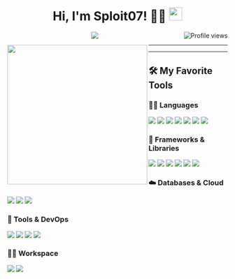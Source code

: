 <h1 align="center">
Hi, I'm Sploit07! 👨‍💻
  <img src="https://media.giphy.com/media/hvRJCLFzcasrR4ia7z/giphy.gif" width="30">
</h1>

<img src="https://gpvc.arturio.dev/sploit07" alt="Profile views" align='right'/>

<p align="center">
  <a href="https://github.com/DenverCoder1/readme-typing-svg">
    <img src="https://readme-typing-svg.herokuapp.com?lines=Full+Stack+Developer;Web3+and+Game+Dev+Enthusiast;Always+learning+cool+techs;Rust+%7C+Go+%7C+JS+%7C+Python;Let's+build+the+future+with+code!&center=true&width=420&height=45">
  </a>
</p>

<img align="left" src="https://i.pinimg.com/originals/8b/dc/cf/8bdccfbfb899a5a4e70f0780e0ec6bb9.gif" width="320" />
<hr>


<hr>

## 🛠️ My Favorite Tools

### 👨‍💻 Languages

<p>
  <img src="https://img.shields.io/badge/Go-00ADD8.svg?style=for-the-badge&logo=go&logoColor=white"/>
  <img src="https://img.shields.io/badge/Rust-000000.svg?style=for-the-badge&logo=rust&logoColor=white"/>
  <img src="https://img.shields.io/badge/JavaScript-F7DF1E.svg?style=for-the-badge&logo=javascript&logoColor=black"/>
  <img src="https://img.shields.io/badge/Python-3776AB.svg?style=for-the-badge&logo=python&logoColor=white"/>
  <img src="https://img.shields.io/badge/TypeScript-3178C6.svg?style=for-the-badge&logo=typescript&logoColor=white"/>
  <img src="https://img.shields.io/badge/HTML5-E34F26.svg?style=for-the-badge&logo=html5&logoColor=white"/>
  <img src="https://img.shields.io/badge/CSS3-1572B6.svg?style=for-the-badge&logo=css3&logoColor=white"/>
</p>

### 🧰 Frameworks & Libraries

<p>
  <img src="https://img.shields.io/badge/React-20232A?style=for-the-badge&logo=react&logoColor=61DAFB"/>
  <img src="https://img.shields.io/badge/Angular-DD0031?style=for-the-badge&logo=angular&logoColor=white"/>
  <img src="https://img.shields.io/badge/Tailwind_CSS-38B2AC?style=for-the-badge&logo=tailwind-css&logoColor=white"/>
  <img src="https://img.shields.io/badge/Phaser-000000?style=for-the-badge&logo=phaser&logoColor=white"/>
  <img src="https://img.shields.io/badge/Node.js-339933?style=for-the-badge&logo=nodedotjs&logoColor=white"/>
  <img src="https://img.shields.io/badge/Express-000000?style=for-the-badge&logo=express&logoColor=white"/>
</p>

### ☁️ Databases & Cloud

<p>
  <img src="https://img.shields.io/badge/MySQL-4479A1?style=for-the-badge&logo=mysql&logoColor=white"/>
  <img src="https://img.shields.io/badge/Firebase-FFCA28?style=for-the-badge&logo=firebase&logoColor=black"/>
  <img src="https://img.shields.io/badge/RabbitMQ-FF6600?style=for-the-badge&logo=rabbitmq&logoColor=white"/>
</p>

### 🧪 Tools & DevOps

<p>
  <img src="https://img.shields.io/badge/Git-F05032?style=for-the-badge&logo=git&logoColor=white"/>
  <img src="https://img.shields.io/badge/Docker-2496ED?style=for-the-badge&logo=docker&logoColor=white"/>
  <img src="https://img.shields.io/badge/Postman-FF6C37?style=for-the-badge&logo=postman&logoColor=white"/>
  <img src="https://img.shields.io/badge/VS_Code-007ACC?style=for-the-badge&logo=visual-studio-code&logoColor=white"/>
</p>

### 👨‍🚀 Workspace

<p>
  <img src="https://img.shields.io/badge/Windows_11-0078D6?style=for-the-badge&logo=windows-11&logoColor=white"/>
  <img src="https://img.shields.io/badge/Spotify-1DB954?style=for-the-badge&logo=spotify&logoColor=white"/>
</p>
